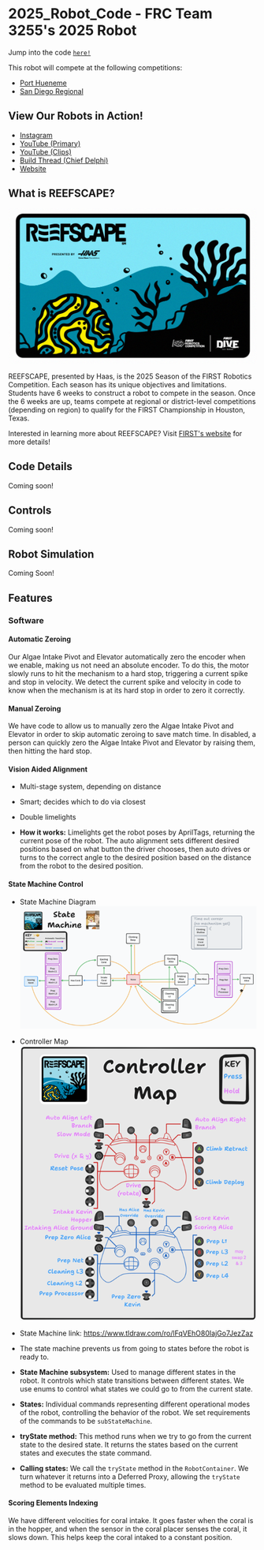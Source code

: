 # 2025_Robot_Code - FRC Team 3255's 2025 Robot
Jump into the code [`here!`](src/main/java/frc/robot)


This robot will compete at the following competitions: 
- [Port Hueneme](https://www.thebluealliance.com/event/2025caph)
- [San Diego Regional](https://www.thebluealliance.com/event/2025casd)


## View Our Robots in Action!
- [Instagram](https://www.instagram.com/frcteam3255/) 
- [YouTube (Primary)](https://www.youtube.com/@FRC3255)
- [YouTube (Clips)](https://www.youtube.com/@FRC3255Clips)
- [Build Thread (Chief Delphi)](https://www.chiefdelphi.com/t/frc-3255-supernurds-2025-build-thread/477499)
- [Website](https://supernurds.com)

## What is REEFSCAPE?
![Crescendo Banner](assets/fd_frc_reefscape_wallpaper.png)

REEFSCAPE, presented by Haas, is the 2025 Season of the FIRST Robotics Competition. Each season has its unique objectives and limitations. 
Students have 6 weeks to construct a robot to compete in the season. Once the 6 weeks are up, teams compete at regional or district-level 
competitions (depending on region) to qualify for the FIRST Championship in Houston, Texas.

Interested in learning more about REEFSCAPE? Visit [FIRST's website](https://www.firstinspires.org/robotics/frc/game-and-season) for more details!

## Code Details
Coming soon!
  
## Controls
Coming soon!

## Robot Simulation
Coming Soon!


## Features

### Software

#### Automatic Zeroing
Our Algae Intake Pivot and Elevator automatically zero the encoder when we enable, making us not need an absolute encoder. To do this, the motor slowly runs to hit the mechanism to a hard stop, triggering a current spike and stop in velocity. We detect the current spike and velocity in code to know when the mechanism is at its hard stop in order to zero it correctly.

#### Manual Zeroing
We have code to allow us to manually zero the Algae Intake Pivot and Elevator in order to skip automatic zeroing to save match time. In disabled, a person can quickly zero the Algae Intake Pivot and Elevator by raising them, then hitting the hard stop.

#### Vision Aided Alignment
- Multi-stage system, depending on distance
- Smart; decides which to do via closest
- Double limelights

- **How it works:** Limelights get the robot poses by AprilTags, returning the current pose of the robot. The auto alignment sets different desired positions based on what button the driver chooses, then auto drives or turns to the correct angle to the desired position based on the distance from the robot to the desired position.

#### State Machine Control
- State Machine Diagram
![State Machine](assets\2025_statemachine.png)

- Controller Map
![Controller Map](assets\2025_controllermap.png)

- State Machine link: https://www.tldraw.com/ro/lFqVEhO80IajGo7JezZaz

- The state machine prevents us from going to states before the robot is ready to.

- **State Machine subsystem:** Used to manage different states in the robot. It controls which state transitions between different states. We use enums to control what states we could go to from the current state.
- **States:** Individual commands representing different operational modes of the robot, controlling the behavior of the robot. We set requirements of the commands to be `subStateMachine`.
- **tryState method:** This method runs when we try to go from the current state to the desired state. It returns the states based on the current states and executes the state command.
- **Calling states:** We call the `tryState` method in the `RobotContainer`. We turn whatever it returns into a Deferred Proxy, allowing the `tryState` method to be evaluated multiple times.

#### Scoring Elements Indexing
We have different velocities for coral intake. It goes faster when the coral is in the hopper, and when the sensor in the coral placer senses the coral, it slows down. This helps keep the coral intaked to a constant position.
